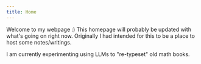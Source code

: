 ```yaml
---
title: Home
---
```


Welcome to my webpage :) This homepage will probably be updated with what's going on right now. Originally I had intended for this to be a place to host some notes/writings. 

I am currently experimenting using LLMs to "re-typeset" old math books.
